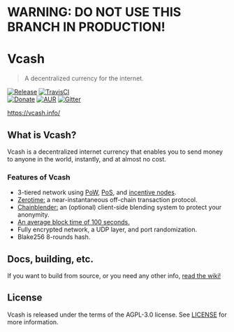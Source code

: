 # WARNING: DO NOT USE THIS BRANCH IN PRODUCTION!    
# Vcash
> A decentralized currency for the internet.

[![Release](https://img.shields.io/github/release/openvcash/vcash.svg)](https://github.com/openvcash/vcash/releases/latest)
[![TravisCI](https://img.shields.io/travis/openvcash/vcash/master.svg?label=Unix%20build)](https://travis-ci.org/openvcash/vcash)\
[![Donate](https://img.shields.io/badge/donate-BTC-ff9900.svg)](https://blockchain.info/address/35nXEZoiZCVQKGTLR63XUhPfqWszBihFkd)
[![AUR](https://img.shields.io/aur/version/vcash.svg)](https://aur.archlinux.org/packages/vcash/)
[![Gitter](https://badges.gitter.im/openvcash/vcash.svg)](https://gitter.im/openvcash/vcash?utm_source=badge&utm_medium=badge&utm_campaign=pr-badge)

https://vcash.info/  

## What is Vcash?
Vcash is a decentralized internet currency that enables you to send money to anyone in the world, instantly, and at almost no cost.

### Features of Vcash
- 3-tiered network using [PoW](https://github.com/openvcash/papers/blob/master/rewardv3.pdf), [PoS](https://github.com/openvcash/docs.vcash.info/blob/master/docs/block/generation/proof-of-stake.md), and [incentive nodes](https://github.com/openvcash/papers/blob/master/incentive.pdf).
- [Zerotime:](https://github.com/openvcash/papers/blob/master/zerotime.pdf) a near-instantaneous off-chain transaction protocol.
- [Chainblender:](https://github.com/openvcash/papers/blob/master/chainblender.pdf) an (optional) client-side blending system to protect your anonymity.
- [An average block time of 100 seconds.](https://github.com/openvcash/papers/blob/master/scaling_the_blockchain.pdf)
- Fully encrypted network, a UDP layer, and port randomization.
- Blake256 8-rounds hash.

## Docs, building, etc.
If you want to build from source, or you need any other info, [read the wiki!](https://github.com/openvcash/vcash/wiki)

## License
Vcash is released under the terms of the AGPL-3.0 license. See [LICENSE](./LICENSE) for more information.
